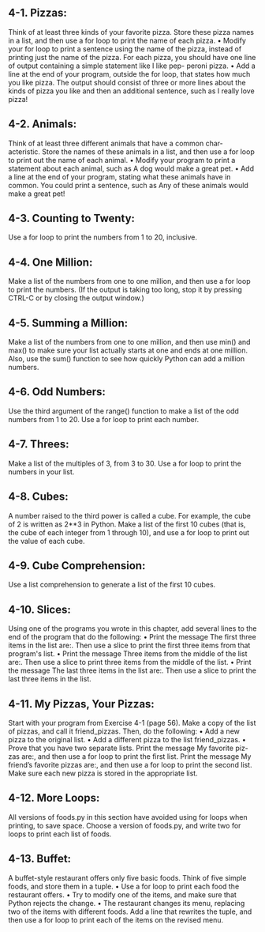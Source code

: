## 4-1. Pizzas: 
Think of at least three kinds of your favorite pizza. Store these
pizza names in a list, and then use a for loop to print the name of each pizza.
• Modify your for loop to print a sentence using the name of the pizza,
instead of printing just the name of the pizza. For each pizza, you should
have one line of output containing a simple statement like I like pep-
peroni pizza.
• Add a line at the end of your program, outside the for loop, that states
how much you like pizza. The output should consist of three or more lines
about the kinds of pizza you like and then an additional sentence, such as
I really love pizza!

## 4-2. Animals: 
Think of at least three different animals that have a common char-
acteristic. Store the names of these animals in a list, and then use a for 
loop to print out the name of each animal.
• Modify your program to print a statement about each animal, such as A
dog would make a great pet.
• Add a line at the end of your program, stating what these animals have in
common. You could print a sentence, such as Any of these animals would
make a great pet!

## 4-3. Counting to Twenty: 
Use a for loop to print the numbers from 1 to 20, inclusive.

## 4-4. One Million: 
Make a list of the numbers from one to one million, and 
then use a for loop to print the numbers. (If the output is taking too long, 
stop it by pressing CTRL-C or by closing the output window.)

## 4-5. Summing a Million: 
Make a list of the numbers from one to one million, 
and then use min() and max() to make sure your list actually starts at one and 
ends at one million. Also, use the sum() function to see how quickly Python 
can add a million numbers.

## 4-6. Odd Numbers: 
Use the third argument of the range() function to make a 
list of the odd numbers from 1 to 20. Use a for loop to print each number.

## 4-7. Threes: 
Make a list of the multiples of 3, from 3 to 30. Use a for loop to print the 
numbers in your list.

## 4-8. Cubes: 
A number raised to the third power is called a cube. For 
example, the cube of 2 is written as 2**3 in Python. Make a list of the first 
10 cubes (that is, the cube of each integer from 1 through 10), and use a for 
loop to print out the value of each cube.

## 4-9. Cube Comprehension: 
Use a list comprehension to generate a list of the first 10 cubes.

## 4-10. Slices: 
Using one of the programs you wrote in this chapter, add
several lines to the end of the program that do the following:
• Print the message The first three items in the list are:. Then use a slice to
print the first three items from that program's list.
• Print the message Three items from the middle of the list are:. Then use a
slice to print three items from the middle of the list.
• Print the message The last three items in the list are:. Then use a slice to
print the last three items in the list.

## 4-11. My Pizzas, Your Pizzas: 
Start with your program from Exercise 4-1 (page 56).
Make a copy of the list of pizzas, and call it friend_pizzas. Then, do the
following:
• Add a new pizza to the original list.
• Add a different pizza to the list friend_pizzas.
• Prove that you have two separate lists. Print the message My favorite piz-
zas are:, and then use a for loop to print the first list. Print the message My
friend’s favorite pizzas are:, and then use a for loop to print the second 
list. Make sure each new pizza is stored in the appropriate list.

## 4-12. More Loops: 
All versions of foods.py in this section have avoided using
for loops when printing, to save space. Choose a version of foods.py, and
write two for loops to print each list of foods.

## 4-13. Buffet: 
A buffet-style restaurant offers only five basic foods. Think 
of five simple foods, and store them in a tuple.
• Use a for loop to print each food the restaurant offers.
• Try to modify one of the items, and make sure that Python rejects the
change.
• The restaurant changes its menu, replacing two of the items with different
foods. Add a line that rewrites the tuple, and then use a for loop to print
each of the items on the revised menu.